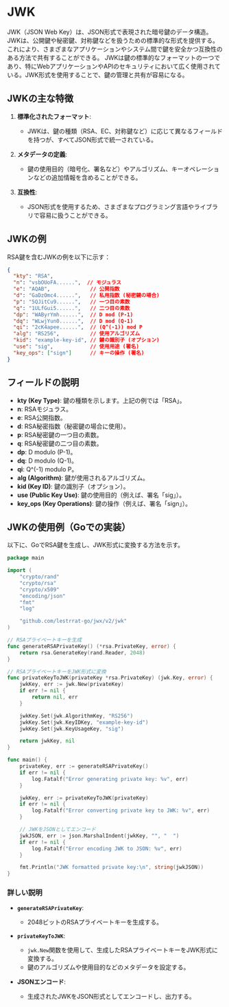 # JWK

JWK（JSON Web Key）は、JSON形式で表現された暗号鍵のデータ構造。JWKは、公開鍵や秘密鍵、対称鍵などを扱うための標準的な形式を提供する。これにより、さまざまなアプリケーションやシステム間で鍵を安全かつ互換性のある方法で共有することができる。
JWKは鍵の標準的なフォーマットの一つであり、特にWebアプリケーションやAPIのセキュリティにおいて広く使用されている。JWK形式を使用することで、鍵の管理と共有が容易になる。

## JWKの主な特徴

1. **標準化されたフォーマット**:
   - JWKは、鍵の種類（RSA、EC、対称鍵など）に応じて異なるフィールドを持つが、すべてJSON形式で統一されている。

2. **メタデータの定義**:
   - 鍵の使用目的（暗号化、署名など）やアルゴリズム、キーオペレーションなどの追加情報を含めることができる。

3. **互換性**:
   - JSON形式を使用するため、さまざまなプログラミング言語やライブラリで容易に扱うことができる。

## JWKの例

RSA鍵を含むJWKの例を以下に示す：

```json
{
  "kty": "RSA",
  "n": "vsbOUoFA......",  // モジュラス
  "e": "AQAB",             // 公開指数
  "d": "GaDzOmc4......",   // 私用指数 (秘密鍵の場合)
  "p": "5QJitCu9......",   // 一つ目の素数
  "q": "1ULfGui5......",   // 二つ目の素数
  "dp": "WAByrYmh......",  // D mod (P-1)
  "dq": "WLwjYun0......",  // D mod (Q-1)
  "qi": "2cK4apee......",  // (Q^(-1)) mod P
  "alg": "RS256",          // 使用アルゴリズム
  "kid": "example-key-id", // 鍵の識別子 (オプション)
  "use": "sig",            // 使用用途 (署名)
  "key_ops": ["sign"]      // キーの操作 (署名)
}
```

## フィールドの説明

- **kty (Key Type)**: 鍵の種類を示します。上記の例では「RSA」。
- **n**: RSAモジュラス。
- **e**: RSA公開指数。
- **d**: RSA秘密指数（秘密鍵の場合に使用）。
- **p**: RSA秘密鍵の一つ目の素数。
- **q**: RSA秘密鍵の二つ目の素数。
- **dp**: D modulo (P-1)。
- **dq**: D modulo (Q-1)。
- **qi**: Q^(-1) modulo P。
- **alg (Algorithm)**: 鍵が使用されるアルゴリズム。
- **kid (Key ID)**: 鍵の識別子（オプション）。
- **use (Public Key Use)**: 鍵の使用目的（例えば、署名「sig」）。
- **key_ops (Key Operations)**: 鍵の操作（例えば、署名「sign」）。

## JWKの使用例（Goでの実装）

以下に、GoでRSA鍵を生成し、JWK形式に変換する方法を示す。

```go
package main

import (
    "crypto/rand"
    "crypto/rsa"
    "crypto/x509"
    "encoding/json"
    "fmt"
    "log"

    "github.com/lestrrat-go/jwx/v2/jwk"
)

// RSAプライベートキーを生成
func generateRSAPrivateKey() (*rsa.PrivateKey, error) {
    return rsa.GenerateKey(rand.Reader, 2048)
}

// RSAプライベートキーをJWK形式に変換
func privateKeyToJWK(privateKey *rsa.PrivateKey) (jwk.Key, error) {
    jwkKey, err := jwk.New(privateKey)
    if err != nil {
        return nil, err
    }

    jwkKey.Set(jwk.AlgorithmKey, "RS256")
    jwkKey.Set(jwk.KeyIDKey, "example-key-id")
    jwkKey.Set(jwk.KeyUsageKey, "sig")

    return jwkKey, nil
}

func main() {
    privateKey, err := generateRSAPrivateKey()
    if err != nil {
        log.Fatalf("Error generating private key: %v", err)
    }

    jwkKey, err := privateKeyToJWK(privateKey)
    if err != nil {
        log.Fatalf("Error converting private key to JWK: %v", err)
    }

    // JWKをJSONとしてエンコード
    jwkJSON, err := json.MarshalIndent(jwkKey, "", "  ")
    if err != nil {
        log.Fatalf("Error encoding JWK to JSON: %v", err)
    }

    fmt.Println("JWK formatted private key:\n", string(jwkJSON))
}
```

### 詳しい説明

- **`generateRSAPrivateKey`**:
  - 2048ビットのRSAプライベートキーを生成する。

- **`privateKeyToJWK`**:
  - `jwk.New`関数を使用して、生成したRSAプライベートキーをJWK形式に変換する。
  - 鍵のアルゴリズムや使用目的などのメタデータを設定する。

- **JSONエンコード**:
  - 生成されたJWKをJSON形式としてエンコードし、出力する。
